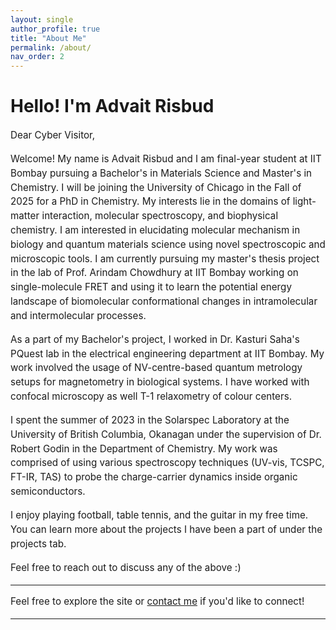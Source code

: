 ```yaml
---
layout: single
author_profile: true
title: "About Me"
permalink: /about/
nav_order: 2
---
```


# Hello! I'm Advait Risbud
<div style="font-size: 0.95rem; line-height: 1.5;">

Dear Cyber Visitor, 

Welcome! My name is Advait Risbud and I am final-year student at IIT Bombay pursuing a Bachelor's in Materials Science and Master's in Chemistry. I will be joining the University of Chicago in the Fall of 2025 for a PhD in Chemistry. My interests lie in the domains of light-matter interaction, molecular spectroscopy, and biophysical chemistry. I am interested in elucidating molecular mechanism in biology and quantum materials science using novel spectroscopic and microscopic tools. I am currently pursuing my master's thesis project in the lab of Prof. Arindam Chowdhury at IIT Bombay working on single-molecule FRET and using it to learn the potential energy landscape of biomolecular conformational changes in intramolecular and intermolecular processes.

As a part of my Bachelor's project, I worked in Dr. Kasturi Saha's PQuest lab in the electrical engineering department at IIT Bombay. My work involved the usage of NV-centre-based quantum metrology setups for magnetometry in biological systems. I have worked with confocal microscopy as well T-1 relaxometry of colour centers. 

I spent the summer of 2023 in the Solarspec Laboratory at the University of British Columbia, Okanagan under the supervision of Dr. Robert Godin in the Department of Chemistry. My work was comprised of using various spectroscopy techniques (UV-vis, TCSPC, FT-IR, TAS) to probe the charge-carrier dynamics inside organic semiconductors.  

I enjoy playing football, table tennis, and the guitar in my free time. You can learn more about the projects I have been a part of under the projects tab. 

Feel free to reach out to discuss any of the above :)

---

Feel free to explore the site or [contact me](mailto:you@example.com) if you'd like to connect!

---

</div>